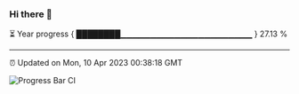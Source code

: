 ### Hi there 👋

⏳ Year progress { ████████▁▁▁▁▁▁▁▁▁▁▁▁▁▁▁▁▁▁▁▁▁▁ } 27.13 %

---

⏰ Updated on Mon, 10 Apr 2023 00:38:18 GMT

![Progress Bar CI](https://github.com/Shyam-Makwana/GitHub-Actions-Demo/workflows/Progress%20Bar%20CI/badge.svg)
